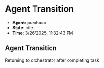 # Agent Transition

- **Agent**: purchase
- **State**: idle
- **Time**: 3/26/2025, 11:32:43 PM

## Agent Transition

Returning to orchestrator after completing task


